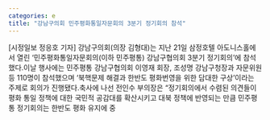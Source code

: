 ```yaml
---
categories: e
title: "강남구의회 민주평화통일자문회의 3분기 정기회의 참석"
---
```

[시정일보 정응호 기자] 강남구의회(의장 김형대)는 지난 21일 삼정호텔 아도니스홀에서 열린 ‘민주평화통일자문회의(이하 민주평통) 강남구협의회 3분기 정기회의’에 참석했다.이날 행사에는 민주평통 강남구협의회 이영재 회장, 조성명 강남구청장과 자문위원 등 110명이 참석했으며 ‘북핵문제 해결과 한반도 평화번영을 위한 담대한 구상’이라는 주제로 회의가 진행됐다.축사에 나선 전인수 부의장은 “정기회의에서 수렴된 의견들이 평화 통일 정책에 대한 국민적 공감대를 확산시키고 대북 정책에 반영되는 만큼 민주평통 정기회의는 한반도 평화 유지에 중